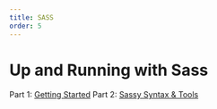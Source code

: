 ```yaml
---
title: SASS
order: 5
---
```

# Up and Running with Sass

Part 1: [Getting Started](SASS-Getting-Started)
Part 2: [Sassy Syntax & Tools](SASS-Syntax-And-Tools)
